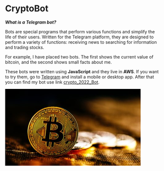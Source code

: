 # CryptoBot

**_What is a Telegram bot?_**

Bots are special programs that perform various functions and simplify the life of their users. Written for the Telegram platform, they are designed to perform a variety of functions: receiving news to searching for information and trading stocks.

For example, I have placed two bots. The first shows the current value of bitcoin, and the second shows small facts about me.

These bots were written using **JavaScript** and they live in **AWS**. If you want to try them, go to [Telegram](https://telegram.org/) and install a mobile or desktop app. After that you can find my bot use link [crypto_2022_Bot](https://t.me/crypto_2022_Bot).

![COIN](Bitcoin.jpg)
